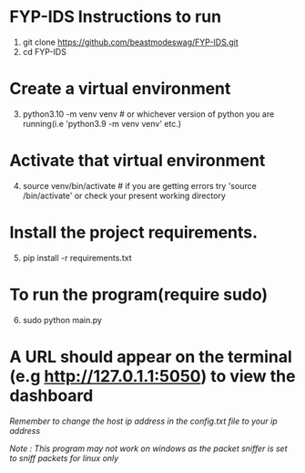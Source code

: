 # FYP-IDS Instructions to run
1) git clone https://github.com/beastmodeswag/FYP-IDS.git
2) cd FYP-IDS

# Create a virtual environment
3) python3.10 -m venv venv # or whichever version of python you are running(i.e 'python3.9 -m venv venv' etc.)

# Activate that virtual environment
4) source venv/bin/activate # if you are getting errors try 'source /bin/activate' or check your present working directory

# Install the project requirements.
5) pip install -r requirements.txt 

# To run the program(require sudo)
6) sudo python main.py

# A URL should appear on the terminal (e.g http://127.0.1.1:5050) to view the dashboard


*Remember to change the host ip address in the config.txt file to your ip address*

*Note : This program may not work on windows as the packet sniffer is set to sniff packets for linux only*
